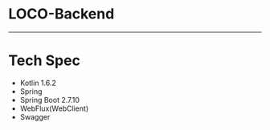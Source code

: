 # LOCO-Backend

---

# Tech Spec

- Kotlin 1.6.2
- Spring 
- Spring Boot 2.7.10
- WebFlux(WebClient)
- Swagger